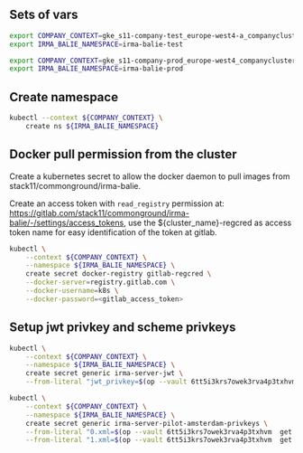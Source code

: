 ## Sets of vars

```bash
export COMPANY_CONTEXT=gke_s11-company-test_europe-west4-a_companycluster-test
export IRMA_BALIE_NAMESPACE=irma-balie-test
```

```bash
export COMPANY_CONTEXT=gke_s11-company-prod_europe-west4_companycluster-prod
export IRMA_BALIE_NAMESPACE=irma-balie-prod
```

## Create namespace

```bash
kubectl --context ${COMPANY_CONTEXT} \
	create ns ${IRMA_BALIE_NAMESPACE}
```

## Docker pull permission from the cluster

Create a kubernetes secret to allow the docker daemon to pull images from stack11/commonground/irma-balie.

Create an access token with `read_registry` permission at:
https://gitlab.com/stack11/commonground/irma-balie/-/settings/access_tokens, use the ${cluster_name}-regcred as access token name for easy identification of the token at gitlab.

```bash
kubectl \
    --context ${COMPANY_CONTEXT} \
    --namespace ${IRMA_BALIE_NAMESPACE} \
    create secret docker-registry gitlab-regcred \
    --docker-server=registry.gitlab.com \
    --docker-username=k8s \
    --docker-password=<gitlab_access_token>
```

## Setup jwt privkey and scheme privkeys

```bash
kubectl \
    --context ${COMPANY_CONTEXT} \
    --namespace ${IRMA_BALIE_NAMESPACE} \
    create secret generic irma-server-jwt \
    --from-literal "jwt_privkey=$(op --vault 6tt5i3krs7owek3rva4p3txhvm  get document nk2qwmxw2c3sfblbnncxiytleu)"

kubectl \
    --context ${COMPANY_CONTEXT} \
    --namespace ${IRMA_BALIE_NAMESPACE} \
    create secret generic irma-server-pilot-amsterdam-privkeys \
    --from-literal "0.xml=$(op --vault 6tt5i3krs7owek3rva4p3txhvm  get document 54bt2gicviicifgswkbxtxhp4u)"\
    --from-literal "1.xml=$(op --vault 6tt5i3krs7owek3rva4p3txhvm  get document hsu62qmcjtakumk7ipphtp343y)"
```
